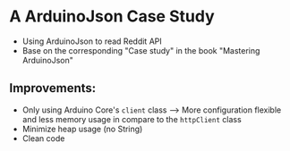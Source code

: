 # A ArduinoJson Case Study
- Using ArduinoJson to read Reddit API
- Base on the corresponding "Case study" in the book "Mastering ArduinoJson"

## Improvements:
- Only using Arduino Core's `client` class --> More configuration flexible and less memory usage in compare to the `httpClient` class
- Minimize heap usage (no String)
- Clean code 
